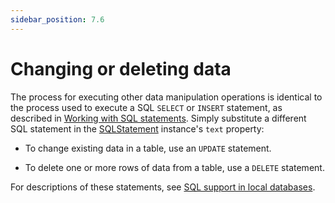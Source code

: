 ```yaml
---
sidebar_position: 7.6
---
```


# Changing or deleting data

The process for executing other data manipulation operations is identical to the
process used to execute a SQL `SELECT` or `INSERT` statement, as described in
[Working with SQL statements](./working-with-sql-statements.md). Simply
substitute a different SQL statement in the
[SQLStatement](https://airsdk.dev/reference/actionscript/3.0/flash/data/SQLStatement.html)
instance's `text` property:

- To change existing data in a table, use an `UPDATE` statement.

- To delete one or more rows of data from a table, use a `DELETE` statement.

For descriptions of these statements, see
[SQL support in local databases](./working-with-sql-statements.md).

